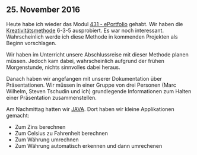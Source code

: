 ## 25. November 2016
Heute habe ich wieder das Modul [431 - ePortfolio](/module/431) gehabt. Wir haben die [Kreativitätsmethode](/module/431/kreativitaetsmethoden) 6-3-5 ausprobiert. Es war noch interessant. Wahrscheinlich werde ich diese Methode in kommenden Projekten als Beginn vorschlagen.


Wir haben im Unterricht unsere Abschlussreise mit dieser Methode planen müssen. Jedoch kam dabei, wahrscheinlich aufgrund der frühen Morgenstunde, nichts sinnvolles dabei heraus.


Danach haben wir angefangen mit unserer Dokumentation über Präsentationen. Wir müssen in einer Gruppe von drei Personen (Marc Wilhelm, Steven Tschudin und ich) grundlegende Informationen zum Halten einer Präsentation zusammenstellen.


Am Nachmittag hatten wir [JAVA](/module/403). Dort haben wir kleine Applikationen gemacht:


  * Zum Zins berechnen
  * Zum Celsius zu Fahrenheit berechnen
  * Zum Währung umrechnen
  * Zum Währung automatisch erkennen und dann umrechenen